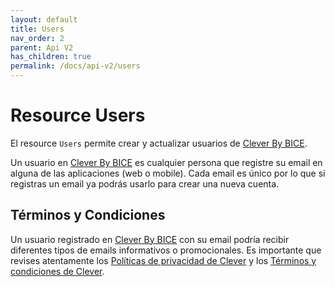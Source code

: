 ```yaml
---
layout: default
title: Users
nav_order: 2
parent: Api V2
has_children: true
permalink: /docs/api-v2/users
---
```

# Resource Users

El resource `Users` permite crear y actualizar usuarios de [Clever By BICE](https://clever.cl).

Un usuario en [Clever By BICE](https://clever.cl) es cualquier persona que registre su email en alguna de las aplicaciones (web o mobile). Cada email es único por lo que si registras un email ya podrás usarlo para crear una nueva cuenta.

## Términos y Condiciones

Un usuario registrado en [Clever By BICE](https://clever.cl) con su email podría recibir diferentes tipos de emails informativos o promocionales. Es importante que revises atentamente los [Políticas de privacidad de Clever](https://clever.cl/politicas-de-privacidad) y los [Términos y condiciones de Clever](https://clever.cl/terminos-y-condiciones).
